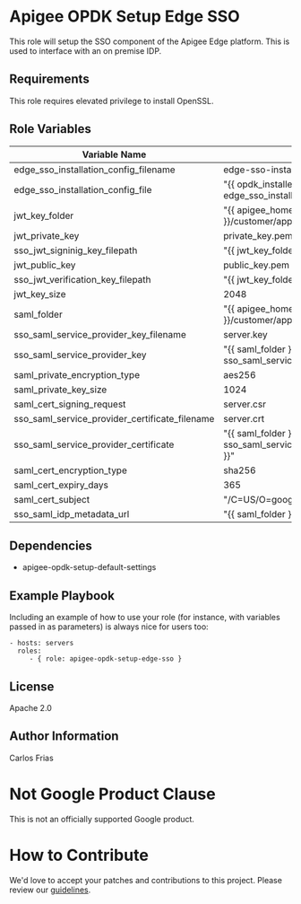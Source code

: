Apigee OPDK Setup Edge SSO
=========

This role will setup the SSO component of the Apigee Edge platform. This is used to interface with an on premise IDP. 

Requirements
------------

This role requires elevated privilege to install OpenSSL.  

Role Variables
--------------

| Variable Name | Description |
| --- | --- |
| edge_sso_installation_config_filename | edge-sso-installer-config.conf |
| edge_sso_installation_config_file | "{{ opdk_installer_path }}/{{ edge_sso_installation_config_filename }}" |
| jwt_key_folder | "{{ apigee_home }}/customer/application/apigee-sso/jwt-keys" |
| jwt_private_key | private_key.pem |
| sso_jwt_signinig_key_filepath | "{{ jwt_key_folder }}/{{ jwt_private_key }}" |
| jwt_public_key | public_key.pem |
| sso_jwt_verification_key_filepath | "{{ jwt_key_folder }}/{{ jwt_public_key }}" |
| jwt_key_size | 2048 |
| saml_folder | "{{ apigee_home }}/customer/application/apigee-sso/saml" |
| sso_saml_service_provider_key_filename | server.key |
| sso_saml_service_provider_key | "{{ saml_folder }}/{{ sso_saml_service_provider_key_filename}}" |
| saml_private_encryption_type | aes256 |
| saml_private_key_size | 1024 |
| saml_cert_signing_request | server.csr |
| sso_saml_service_provider_certificate_filename | server.crt |
| sso_saml_service_provider_certificate | "{{ saml_folder }}/{{ sso_saml_service_provider_certificate_filename }}" |
| saml_cert_encryption_type | sha256 |
| saml_cert_expiry_days | 365 |
| saml_cert_subject | "/C=US/O=google/OU=apigee/CN=apigee.com" |
| sso_saml_idp_metadata_url | "{{ saml_folder }}/target_idp_metadata_url.xml" |


Dependencies
------------

* apigee-opdk-setup-default-settings

Example Playbook
----------------

Including an example of how to use your role (for instance, with variables passed in as parameters) is always nice for users too:

    - hosts: servers
      roles:
         - { role: apigee-opdk-setup-edge-sso }

License
-------

Apache 2.0

Author Information
------------------

Carlos Frias


<!-- BEGIN Google Required Disclaimer -->

# Not Google Product Clause

This is not an officially supported Google product.
<!-- END Google Required Disclaimer -->
<!-- BEGIN Google How To Contribute -->
# How to Contribute

We'd love to accept your patches and contributions to this project. Please review our [guidelines](CONTRIBUTION.md).
<!-- END Google How To Contribute -->
